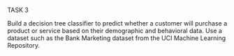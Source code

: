 TASK 3

Build a decision tree classifier to predict whether a customer will purchase a product or service based on their demographic and behavioral data. Use a dataset such as the Bank Marketing dataset from the UCI Machine Learning Repository.


